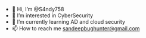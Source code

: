 - 👋 Hi, I’m @S4ndy758
- 👀 I’m interested in CyberSecurity
- 🌱 I’m currently learning AD and cloud security
- 📫 How to reach me sandeepbughunter@gmail.com

<!---
S4ndy758/S4ndy758 is a ✨ special ✨ repository because its `README.md` (this file) appears on your GitHub profile.
You can click the Preview link to take a look at your changes.
--->
